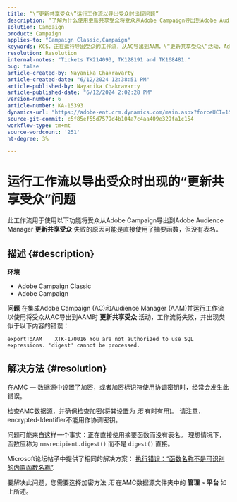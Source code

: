 ```yaml
---
title: “\”更新共享受众\”运行工作流以导出受众时出现问题”
description: “了解为什么使用更新共享受众将受众从Adobe Campaign导出到Adobe Audience Manager的工作流失败。”
solution: Campaign
product: Campaign
applies-to: "Campaign Classic,Campaign"
keywords: KCS，正在运行导出受众的工作流，从AC导出到AAM，\“更新共享受众\”活动，Adobe Campaign Classic、Adobe Campaign
resolution: Resolution
internal-notes: "Tickets TK214093, TK128191 and TK168481."
bug: false
article-created-by: Nayanika Chakravarty
article-created-date: "6/12/2024 12:38:51 PM"
article-published-by: Nayanika Chakravarty
article-published-date: "6/12/2024 2:02:28 PM"
version-number: 6
article-number: KA-15393
dynamics-url: "https://adobe-ent.crm.dynamics.com/main.aspx?forceUCI=1&pagetype=entityrecord&etn=knowledgearticle&id=9170e7b4-b828-ef11-840b-6045bd0065b6"
source-git-commit: c5f85ef55d7579d4b104a7c4aa409e329fa1c154
workflow-type: tm+mt
source-wordcount: '251'
ht-degree: 3%

---
```


# 运行工作流以导出受众时出现的“更新共享受众”问题


此工作流用于使用以下功能将受众从Adobe Campaign导出到Adobe Audience Manager <b>更新共享受众</b> 失败的原因可能是直接使用了摘要函数，但没有表名。

## 描述 {#description}


<b>环境</b>

- Adobe Campaign Classic
- Adobe Campaign


<b>问题</b>
在集成Adobe Campaign (AC)和Audience Manager (AAM)并运行工作流以使用将受众从AC导出到AAM时 <b>更新共享受众</b> 活动，工作流将失败，并出现类似于以下内容的错误：


```
exportToAAM    XTK-170016 You are not authorized to use SQL expressions. 'digest' cannot be processed.
```



## 解决方法 {#resolution}


在AMC — 数据源中设置了加密，或者加密标识符使用协调密钥时，经常会发生此错误。

检查AMC数据源，并确保检查加密(将其设置为 *无* 有时有用)。 请注意，encrypted-Identifier不能用作协调密钥。

问题可能来自这样一个事实：正在直接使用摘要函数而没有表名。 理想情况下，函数应称为 `nmsrecipient.digest()` 而不是 `digest()` 直接。

Microsoft论坛帖子中提供了相同的解决方案： [执行错误：“函数名称不是可识别的内置函数名称”](https://social.msdn.microsoft.com/Forums/sqlserver/en-US/66a6e3db-3ec6-4214-9d2f-a6a532a37db5/execution-error-the-function-name-is-not-a-recognized-builtin-function-name?forum=sqldatabaseengine).

要解决此问题，您需要选择加密方法 *无* 在AMC数据源文件夹中的 <b>管理</b> `>`  <b>平台</b> 如上所述。
